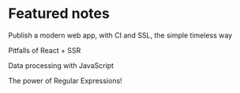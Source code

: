 # Featured notes

Publish a modern web app, with CI and SSL, the simple timeless way

Pitfalls of React + SSR

Data processing with JavaScript

The power of Regular Expressions!







